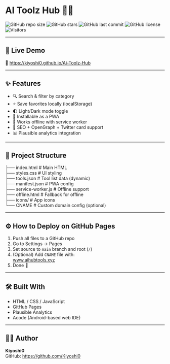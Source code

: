 # AI Toolz Hub 🔧🤖

![GitHub repo size](https://img.shields.io/github/repo-size/Kiyoshi0/Ai-Toolz-Hub)
![GitHub stars](https://img.shields.io/github/stars/Kiyoshi0/Ai-Toolz-Hub?style=social)
![GitHub last commit](https://img.shields.io/github/last-commit/Kiyoshi0/Ai-Toolz-Hub)
![GitHub license](https://img.shields.io/github/license/Kiyoshi0/Ai-Toolz-Hub)
![Visitors](https://visitor-badge.laobi.icu/badge?page_id=Kiyoshi0.Ai-Toolz-Hub)

---

## 🔗 Live Demo  
📍 https://kiyoshi0.github.io/Ai-Toolz-Hub

---

## ✨ Features

- 🔍 Search & filter by category  
- ⭐ Save favorites locally (localStorage)  
- 🌓 Light/Dark mode toggle  
- 📲 Installable as a PWA  
- 📡 Works offline with service worker  
- 🔗 SEO + OpenGraph + Twitter card support  
- 📊 Plausible analytics integration  

---

## 📁 Project Structure

├── index.html            # Main HTML  
├── styles.css            # UI styling  
├── tools.json            # Tool list data (dynamic)  
├── manifest.json         # PWA config  
├── service-worker.js     # Offline support  
├── offline.html          # Fallback for offline  
├── icons/                # App icons  
└── CNAME                 # Custom domain config (optional)

---

## ⚙️ How to Deploy on GitHub Pages

1. Push all files to a GitHub repo  
2. Go to Settings → Pages  
3. Set source to `main` branch and root (`/`)  
4. (Optional) Add `CNAME` file with:  
   www.aihubtools.xyz  
5. Done 🎉

---

## 🛠 Built With

- HTML / CSS / JavaScript  
- GitHub Pages  
- Plausible Analytics  
- Acode (Android-based web IDE)  

---

## 👨‍💻 Author

**Kiyoshi0**  
GitHub: https://github.com/Kiyoshi0
